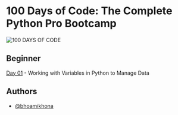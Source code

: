 # 100 Days of Code: The Complete Python Pro Bootcamp

![100 DAYS OF CODE](https://user-images.githubusercontent.com/50435319/217436814-0f42d928-d68f-4418-8bb8-93b4c72b314e.png)

## Beginner

[Day 01](https://github.com/bhoamikhona/python-bootcamp/tree/main/Day%2001) - Working with Variables in Python to Manage Data

## Authors

- [@bhoamikhona](https://github.com/bhoamikhona)
